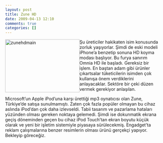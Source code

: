 ```yaml
---
layout: post
title: Zune HD
date: 2009-04-13 12:10
comments: true
categories: []
---
```

<p><a href="http://onurbaykal.com.tr/wp-content/uploads/2009/04/zunehdmain.jpg"><img style="border-bottom: 0px; border-left: 0px; display: inline; margin-left: 0px; border-top: 0px; margin-right: 0px; border-right: 0px" title="zunehdmain" border="0" alt="zunehdmain" align="left" src="http://onurbaykal.com.tr/wp-content/uploads/2009/04/zunehdmain-thumb.jpg" width="240" height="172" /></a> </p>  <p>Şu üreticiler hakikaten isim konusunda zorluk yaşıyorlar. Şimdi de eski modeli iPhone’a benzetip sonuna HD koyma modası başlıyor. Bu furya sanırım Omnia HD ile başladı. Gereksiz bir işlem. En baştan adam gibi ürünler çıkartsalar tüketicilerin isimden çok kullanışa önem verdiklerini anlayacaklar. Sektöre bir çeki düzen vermek gerekiyor anlaşılan.</p>  <p>Microsoft’un Apple iPod’una karşı ürettiği mp3 oynatıcısı olan Zune, Türkiye’de satışa sunulmamıştı. Zaten çok fazla popüler olmayan bu cihaz aslında iPod’dan çok daha izlevseldi. Tabii tasarım ve pazarlama hataları yüzünden olması gereken noktaya gelemedi. Şimdi ise dokunmatik ekrana geçiş döneminden geçen bu cihaz iPod Touch’tan ekran boyutu küçük olarak ve yeni bir işletim sistemiyle piyasaya sürülecekmiş. Engadget’ta reklam çalışmalarına benzer resimlerin olması ürünü gerçekçi yapıyor. Bekleyip göreceğiz.</p>
